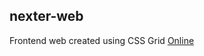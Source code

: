 ## nexter-web

Frontend web created using CSS Grid
[Online](https://ogalvezg.github.io/nexter-web/)
